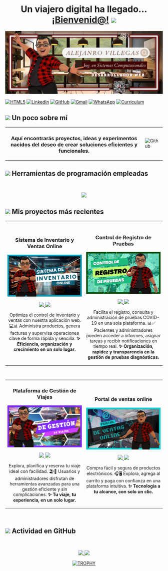 <div align="center">
<h1 align="center">Un viajero digital ha llegado... <a href="https://www.alejandrovillegas.net/">¡Bienvenid@!</a> <img src="https://media.giphy.com/media/hvRJCLFzcasrR4ia7z/giphy.gif" width="35"></h1>
</div>

<img src="./Banner.png">

[![HTML5](https://img.shields.io/badge/Pagina_oficial-%23E34F26.svg?style=for-the-badge&logo=html5&logoColor=white)](https://www.alejandrovillegas.net/)
[![LinkedIn](https://img.shields.io/badge/linkedin-%230077B5.svg?style=for-the-badge&logo=linkedin&logoColor=white)](https://www.linkedin.com/in/alejandro-programmer/)
[![GitHub](https://img.shields.io/badge/github-%23121011.svg?style=for-the-badge&logo=github&logoColor=white)](https://github.com/AlejandroCisnerosVillegas)
[![Gmail](https://img.shields.io/badge/Gmail-D14836?style=for-the-badge&logo=gmail&logoColor=white)](mailto:contacto@alejandrovillegas.net)
[![WhatsApp](https://img.shields.io/badge/WhatsApp-25D366?style=for-the-badge&logo=whatsapp&logoColor=white)](https://wa.me/+525529002158)
[![Curriculum](https://img.shields.io/badge/Curriculum-CA4245?style=for-the-badge&logo=react-router&logoColor=white)](https://www.alejandrovillegas.net/assets/Curriculum-Vitae.pdf)

## <img src="https://media0.giphy.com/media/v1.Y2lkPTc5MGI3NjExa2VwMm1xOWw1ZDB0OGk3dm1tMmxxcTZ3a2ZmcWNqbGljaWN0NXgzaSZlcD12MV9pbnRlcm5hbF9naWZfYnlfaWQmY3Q9cw/Ye7UYS5NTl6arPbDw7/giphy.gif" width ="25"><b> Un poco sobre mí</b>

<table>
  <tr>
    <td>
      <h3 align="center">Aquí encontrarás proyectos, ideas y experimentos nacidos del deseo de crear soluciones eficientes y funcionales.</h3>
    </td>
    <td>
      <img width="100%" alt="Github" src="https://raw.githubusercontent.com/onimur/.github/master/.resources/git-header.svg" />
    </td>
  </tr>
</table>

## <img src="https://media2.giphy.com/media/QssGEmpkyEOhBCb7e1/giphy.gif?cid=ecf05e47a0n3gi1bfqntqmob8g9aid1oyj2wr3ds3mg700bl&rid=giphy.gif" width ="25"><b> Herramientas de programación empleadas</b>

<br>
<p align="center">
  <a href="https://skillicons.dev">
    <img src="https://skillicons.dev/icons?i=html,css,js,php,mysql,sqlite,react,vite,nodejs,npm,postman,bootstrap,sass,less,styledcomponents,jquery,redux,git,github,vscode,powershell,windows" />
  </a>
</p>

## <img src="https://media1.giphy.com/media/v1.Y2lkPTc5MGI3NjExc2V6dHMxbjlvbjE1MjNod2RoMXM0d3ZkZ203OGlhNzYwenFtcjd6MyZlcD12MV9pbnRlcm5hbF9naWZfYnlfaWQmY3Q9cw/xHwDPt2kFONpKI8Rfw/giphy.gif" width ="25"><b> Mis proyectos más recientes</b>

<table>
<tr>
<td width="50%">
<h3 align="center">Sistema de Inventario y Ventas Online</h3>
<div align="center">
<a href="https://github.com/AlejandroCisnerosVillegas/Sistema-de-Inventario-y-Ventas-Online" target="_blank"><img src="./Intro-Banner-01.png" width="400" alt="Sistema de Inventario y Ventas Online"></a>
<p>
<a href="https://github.com/AlejandroCisnerosVillegas/Sistema-de-Inventario-y-Ventas-Online" target="_blank">
<img src="https://img.shields.io/badge/C%C3%93DIGO-%23121011.svg?style=for-the-badge&logo=github&logoColor=white">
</a>
<a href="https://alejandrovillegas.net/projects/project-09/index.php" target="_blank">
<img src="https://img.shields.io/badge/-Vista_Previa-blue?style=for-the-badge&color=0056b3">
</a>
</p>
</p>Optimiza el control de inventario y ventas con nuestra aplicación web. 💻📊 Administra productos, genera facturas y supervisa operaciones clave de forma rápida y sencilla. <strong>✨ Eficiencia, organización y crecimiento en un solo lugar.</strong></p>
</div>
                                                                                      
</td>

<td width="50%">
               <br>
<h3 align="center">Control de Registro de Pruebas</h3>
<div align="center">                                       
<a href="https://github.com/AlejandroCisnerosVillegas/Control-de-Registro-de-Pruebas" target="_blank"><img src="./Intro-Banner-02.png" width="400" alt="Control de Registro de Pruebas"></a>
<br>
<p>
<a href="https://github.com/AlejandroCisnerosVillegas/Control-de-Registro-de-Pruebas" target="_blank">
<img src="https://img.shields.io/badge/C%C3%93DIGO-%23121011.svg?style=for-the-badge&logo=github&logoColor=white">
</a>
<a href="https://alejandrovillegas.net/projects/project-08/index.php" target="_blank">
<img src="https://img.shields.io/badge/-Vista_Previa-green?style=for-the-badge&color=3fFD7f">
</a>
</p>
<p>Facilita el registro, consulta y administración de pruebas COVID-19 en una sola plataforma. 📊✅ Pacientes y administradores pueden acceder a informes, asignar tareas y recibir notificaciones en tiempo real. <strong>✨ Organización, rapidez y transparencia en la gestión de pruebas diagnósticas.</strong></p>
</div>                                                             
</table>                                                                                 
</div>
<br>

<table>
<tr>
<td width="50%">
<h3 align="center">Plataforma de Gestión de Viajes</h3>
<div align="center">
<a href="https://github.com/AlejandroCisnerosVillegas/Plataforma-de-Gestion-de-Viajes" target="_blank"><img src="./Intro-Banner-03.png" width="400" alt="Plataforma de Gestión de Viajes"></a>
<p>
<a href="https://github.com/AlejandroCisnerosVillegas/Plataforma-de-Gestion-de-Viajes" target="_blank">
<img src="https://img.shields.io/badge/C%C3%93DIGO-%23121011.svg?style=for-the-badge&logo=github&logoColor=white">
</a>
<a href="https://alejandrovillegas.net/projects/project-07/index.php" target="_blank">
<img src="https://img.shields.io/badge/-Vista_Previa-purple?style=for-the-badge&color=8A2BE2">
</a>
</p>
<p>Explora, planifica y reserva tu viaje ideal con facilidad. 🏖️📅 Usuarios y administradores disfrutan de herramientas avanzadas para una gestión eficiente y sin complicaciones. <strong>✨ Tu viaje, tu experiencia, en un solo lugar.</strong></p>
</div>
                                                                                      
</td>

<td width="50%">
<h3 align="center">Portal de ventas online</h3>
<div align="center">
<a href="https://github.com/AlejandroCisnerosVillegas/Portal-de-Ventas-Online" target="_blank"><img src="./Intro-Banner-04.png" width="400" alt="Portal de ventas online"></a>
<p>
<a href="https://github.com/AlejandroCisnerosVillegas/Portal-de-Ventas-Online" target="_blank">
<img src="https://img.shields.io/badge/C%C3%93DIGO-%23121011.svg?style=for-the-badge&logo=github&logoColor=white">
</a>
<a href="https://alejandrovillegas.net/projects/project-04/index.php" target="_blank">
<img src="https://img.shields.io/badge/-Vista_Previa-blue?style=for-the-badge&color=00AEEF">
</a>
</p>
<p>Compra fácil y segura de productos electrónicos. 🎧🖥️ Explora, agrega al carrito y paga con confianza en una plataforma intuitiva. <strong>✨ Tecnología a tu alcance, con solo un clic.</strong></p>
</div>
                                                                                      
</td>  
</table>                                                                                 
</div>
<br>

## <img src="https://media.giphy.com/media/iY8CRBdQXODJSCERIr/giphy.gif" width="35"><b> Actividad en GitHub </b>

<br>

<p align="center">
<a href="https://github.com/AlejandroCisnerosVillegas">
  <img height="180em" src="https://github-readme-stats-eight-theta.vercel.app/api?username=AlejandroCisnerosVillegas&show_icons=true&theme=dark&include_all_commits=true&count_private=true"/>
  <img height="180em" src="https://github-readme-stats-eight-theta.vercel.app/api/top-langs/?username=AlejandroCisnerosVillegas&layout=compact&langs_count=8&theme=dark"/>
</a>
</p>

<p align="center">
<div align="center">
  <a href="https://github.com/ryo-ma/github-profile-trophy">
    <img src="https://github-profile-trophy.vercel.app/?username=AlejandroCisnerosVillegas&theme=kimbie_dark&row=1&column=7&margin-h=15&margin-w=5&no-bg=true" alt="TROPHY" />
  </a>
</div>
</p>       
<!--
**AlejandroCisnerosVillegas/AlejandroCisnerosVillegas** is a ✨ _special_ ✨ repository because its `README.md` (this file) appears on your GitHub profile.

Here are some ideas to get you started:

- 🔭 I’m currently working on ...
- 🌱 I’m currently learning ...
- 👯 I’m looking to collaborate on ...
- 🤔 I’m looking for help with ...
- 💬 Ask me about ...
- 📫 How to reach me: ...
- 😄 Pronouns: ...
- ⚡ Fun fact: ...
  -->
